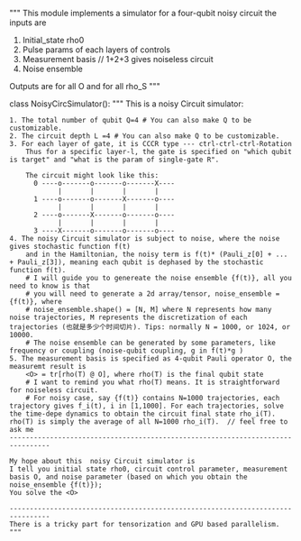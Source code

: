 """
This module implements a simulator for a four-qubit noisy circuit
the inputs are 
1. Initial_state rho0
2. Pulse params of each layers of controls 
3. Measurement basis   	// 1+2+3 gives noiseless circuit
4. Noise ensemble

Outputs are
<O> for all O and for all rho_S
"""


class NoisyCircSimulator():
	"""
	This is a noisy Circuit simulator:

	1. The total number of qubit Q=4 # You can also make Q to be customizable. 
	2. The circuit depth L =4 # You can also make Q to be customizable. 
	3. For each layer of gate, it is CCCR type --- ctrl-ctrl-ctrl-Rotation
		Thus for a specific layer-l, the gate is specified on "which qubit is target" and "what is the param of single-gate R". 

		The circuit might look like this:
		  0 ----o-------o-------o-------X---- 
         	    |       |       |       |
   		  1 ----o-------o-------X-------o----
             	|       |       |       |
   		  2 ----o-------X-------o-------o---- 
             	|       |       |       |   
   		  3 ----X-------o-------o-------o---- 
	4. The noisy Circuit simulator is subject to noise, where the noise gives stochastic function f(t)
		and in the Hamiltonian, the noisy term is f(t)* (Pauli_z[0] + ... + Pauli_z[3]), meaning each qubit is dephased by the stochastic function f(t).
		# I will guide you to genereate the noise ensemble {f(t)}, all you need to know is that
		# you will need to generate a 2d array/tensor, noise_ensemble =  {f(t)}, where 
		# noise_ensemble.shape() = [N, M] where N represents how many noise trajectories, M represents the discretization of each trajectories (也就是多少个时间切片). Tips: normally N = 1000, or 1024, or 10000.
		# The noise ensemble can be generated by some parameters, like frequency or coupling (noise-qubit coupling, g in f(t)*g )
	5. The measurement basis is specified as 4-qubit Pauli operator O, the measuremt result is 
		<O> = tr[rho(T) @ O], where rho(T) is the final qubit state
		# I want to remind you what rho(T) means. It is straightforward for noiseless circuit. 
		# For noisy case, say {f(t)} contains N=1000 trajectories, each trajectory gives f_i(t), i in [1,1000]. For each trajectories, solve the time-depe dynamics to obtain the circuit final state rho_i(T). rho(T) is simply the average of all N=1000 rho_i(T).  // feel free to ask me
	--------------------------------------------------------------------------------
	
	My hope about this 	noisy Circuit simulator is 
	I tell you initial state rho0, circuit control parameter, measurement basis O, and noise parameter (based on which you obtain the noise_ensemble {f(t)}); 
	You solve the <O>

	--------------------------------------------------------------------------------
	There is a tricky part for tensorization and GPU based parallelism. 
	"""
